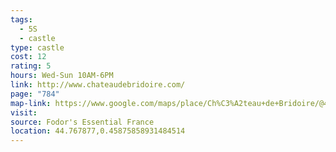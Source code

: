 ```yaml
---
tags:
  - 5S
  - castle
type: castle
cost: 12
rating: 5
hours: Wed-Sun 10AM-6PM
link: http://www.chateaudebridoire.com/
page: "784"
map-link: https://www.google.com/maps/place/Ch%C3%A2teau+de+Bridoire/@44.7680594,0.4561728,17z/data=!3m1!4b1!4m6!3m5!1s0x12aadca57ee2146b:0x45368ed2c6dbd0da!8m2!3d44.7680556!4d0.4587477!16s%2Fm%2F0g9w3yv?entry=ttu&g_ep=EgoyMDI0MTAxMy4wIKXMDSoASAFQAw%3D%3D
visit: 
source: Fodor's Essential France
location: 44.767877,0.45875858931484514
---
```

